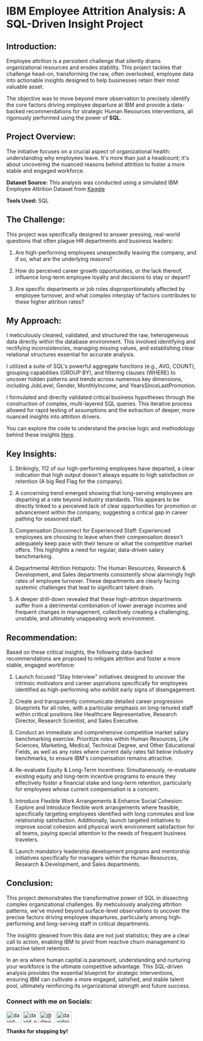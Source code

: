 # IBM Employee Attrition Analysis: A SQL-Driven Insight Project

## **Introduction:**


Employee attrition is a persistent challenge that silently drains organizational resources and erodes stability. This project tackles that challenge head-on, transforming  the raw, often overlooked, employee data into actionable insights designed to help businesses retain their most valuable asset.

The objective was to move beyond mere observation to precisely identify the core factors driving employee departure at IBM and provide a data-backed recommendations for strategic Human Resources interventions, all rigorously performed using the power of **SQL**.


## **Project Overview:**


The initiative focuses on a crucial aspect of organizational health: understanding why employees leave. It's more than just a headcount; it's about uncovering the nuanced reasons behind attrition to foster a more stable and engaged workforce.

**Dataset Source:** This analysis was conducted using a simulated IBM Employee Attrition Dataset from [Kaggle](https://www.kaggle.com/datasets/pavansubhasht/ibm-hr-analytics-attrition-dataset)

**Tools Used:** SQL


## **The Challenge:**

This project was specifically designed to answer pressing, real-world questions that often plague HR departments and business leaders:

1. Are high-performing employees unexpectedly leaving the company, and if so, what are the underlying reasons?

2. How do perceived career growth opportunities, or the lack thereof, influence long-term employee loyalty and decisions to stay or depart?

3. Are specific departments or job roles disproportionately affected by employee turnover, and what complex interplay of factors contributes to these higher attrition rates?



## **My Approach:**


I meticulously cleaned, validated, and structured the raw, heterogeneous data directly within the database environment. This involved identifying and rectifying inconsistencies, managing missing values, and establishing clear relational structures essential for accurate analysis.


I utilized a suite of SQL's powerful aggregate functions (e.g., AVG, COUNT), grouping capabilities (GROUP BY), and filtering clauses (WHERE) to uncover hidden patterns and trends across numerous key dimensions, including JobLevel, Gender, MonthlyIncome, and YearsSinceLastPromotion.


I formulated and directly validated critical business hypotheses through the construction of complex, multi-layered SQL queries. This iterative process allowed for rapid testing of assumptions and the extraction of deeper, more nuanced insights into attrition drivers.


You can explore the code to understand the precise logic and methodology behind these insights [Here](Link).


## **Key Insights:**


1. Strikingly, 112 of our high-performing employees have departed, a clear indication that high output doesn't always equate to high satisfaction or retention (A big Red Flag for the company).

2. A concerning trend emerged showing that long-serving employees are departing at a rate beyond industry standards. This appears to be directly linked to a perceived lack of clear opportunities for promotion or advancement within the company, suggesting a critical gap in career pathing for seasoned staff.

3. Compensation Disconnect for Experienced Staff: Experienced employees are choosing to leave when their compensation doesn't adequately keep pace with their tenure or what the competitive market offers. This highlights a need for regular, data-driven salary benchmarking.

4. Departmental Attrition Hotspots: The Human Resources, Research & Development, and Sales departments consistently show alarmingly high rates of employee turnover. These departments are clearly facing systemic challenges that lead to significant talent drain.

5. A deeper drill-down revealed that these high-attrition departments suffer from a detrimental combination of lower average incomes and frequent changes in management, collectively creating a challenging, unstable, and ultimately unappealing work environment.




## **Recommendation:**


Based on these critical insights, the following data-backed recommendations are proposed to mitigate attrition and foster a more stable, engaged workforce:


1. Launch focused "Stay Interview" initiatives designed to uncover the intrinsic motivators and career aspirations specifically for employees identified as high-performing who exhibit early signs of disengagement. 


2. Create and transparently communicate detailed career progression blueprints for all roles, with a particular emphasis on long-tenured staff within critical positions like Healthcare Representative, Research Director, Research Scientist, and Sales Executive.


3. Conduct an immediate and comprehensive competitive market salary benchmarking exercise. Prioritize roles within Human Resources, Life Sciences, Marketing, Medical, Technical Degree, and Other Educational Fields, as well as any roles where current daily rates fall below industry benchmarks, to ensure IBM's compensation remains attractive.


4. Re-evaluate Equity & Long-Term Incentives: Simultaneously, re-evaluate existing equity and long-term incentive programs to ensure they effectively foster a financial stake and long-term retention, particularly for employees whose current compensation is a concern.


5. Introduce Flexible Work Arrangements & Enhance Social Cohesion: Explore and introduce flexible work arrangements where feasible, specifically targeting employees identified with long commutes and low relationship satisfaction. Additionally, launch targeted initiatives to improve social cohesion and physical work environment satisfaction for all teams, paying special attention to the needs of frequent business travelers.


6. Launch mandatory leadership development programs and mentorship initiatives specifically for managers within the Human Resources, Research & Development, and Sales departments. 





## **Conclusion:** 

This project demonstrates the transformative power of SQL in dissecting complex organizational challenges. By meticulously analyzing attrition patterns, we've moved beyond surface-level observations to uncover the precise factors driving employee departures, particularly among high-performing and long-serving staff in critical departments. 

The insights gleaned from this data are not just statistics; they are a clear call to action, enabling IBM to pivot from reactive churn management to proactive talent retention.


In an era where human capital is paramount, understanding and nurturing your workforce is the ultimate competitive advantage. This SQL-driven analysis provides the essential blueprint for strategic interventions, ensuring IBM can cultivate a more engaged, satisfied, and stable talent pool, ultimately reinforcing its organizational strength and future success.



<h3 align="left">Connect with me on Socials:</h3>
<p align="left">
<a href="https://linkedin.com/in/david ojo" target="blank"><img align="center" src="https://raw.githubusercontent.com/rahuldkjain/github-profile-readme-generator/master/src/images/icons/Social/linked-in-alt.svg" alt="david ojo" height="30" width="40" /></a>
<a href="https://twitter.com/david_ojo_1" target="blank"><img align="center" src="https://raw.githubusercontent.com/rahuldkjain/github-profile-readme-generator/master/src/images/icons/Social/twitter.svg" alt="david_ojo_1" height="30" width="40" /></a>
<a href="https://medium.com/@davidojo" target="blank"><img align="center" src="https://raw.githubusercontent.com/rahuldkjain/github-profile-readme-generator/master/src/images/icons/Social/medium.svg" alt="@davidojo" height="30" width="40" /></a>
<a href="https://www.youtube.com/c/davidojo-j3v" target="blank"><img align="center" src="https://raw.githubusercontent.com/rahuldkjain/github-profile-readme-generator/master/src/images/icons/Social/youtube.svg" alt="davidojo-j3v" height="30" width="40" /></a>
</p>


**Thanks for stopping by!**



